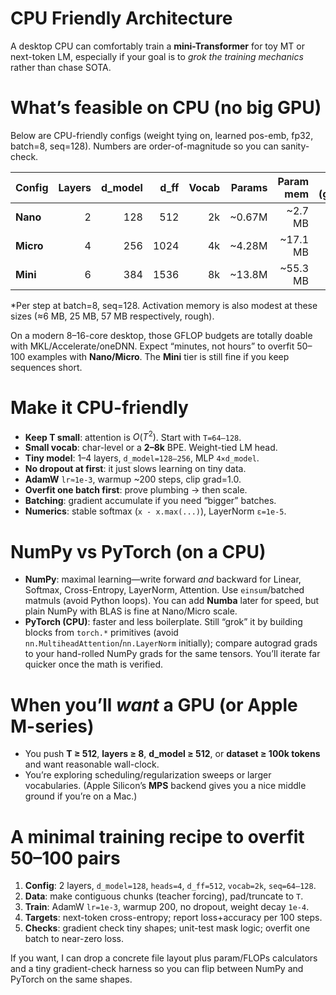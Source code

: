 # CPU Friendly Architecture
A desktop CPU can comfortably train a **mini-Transformer** for toy MT or next-token LM, especially if your goal is to *grok the training mechanics* rather than chase SOTA.

# What’s feasible on CPU (no big GPU)

Below are CPU-friendly configs (weight tying on, learned pos-emb, fp32, batch=8, seq=128). Numbers are order-of-magnitude so you can sanity-check.

| Config    | Layers | d\_model | d\_ff | Vocab |  Params | Param mem | Extra (grads+Adam) | Train FLOPs/step\* |
| --------- | -----: | -------: | ----: | ----: | ------: | --------: | -----------------: | -----------------: |
| **Nano**  |      2 |      128 |   512 |    2k | \~0.67M |  \~2.7 MB |           \~8.1 MB |       \~2.8 GFLOPs |
| **Micro** |      4 |      256 |  1024 |    4k | \~4.28M | \~17.1 MB |          \~51.3 MB |      \~20.9 GFLOPs |
| **Mini**  |      6 |      384 |  1536 |    8k | \~13.8M | \~55.3 MB |         \~165.9 MB |      \~68.9 GFLOPs |

\*Per step at batch=8, seq=128. Activation memory is also modest at these sizes (≈6 MB, 25 MB, 57 MB respectively, rough).

On a modern 8–16-core desktop, those GFLOP budgets are totally doable with MKL/Accelerate/oneDNN. Expect “minutes, not hours” to overfit 50–100 examples with **Nano/Micro**. The **Mini** tier is still fine if you keep sequences short.

# Make it CPU-friendly

* **Keep T small**: attention is $O(T^2)$. Start with `T=64–128`.
* **Small vocab**: char-level or a **2–8k** BPE. Weight-tied LM head.
* **Tiny model**: 1–4 layers, `d_model=128–256`, MLP `4×d_model`.
* **No dropout at first**: it just slows learning on tiny data.
* **AdamW** `lr≈1e-3`, warmup \~200 steps, clip grad=1.0.
* **Overfit one batch first**: prove plumbing → then scale.
* **Batching**: gradient accumulate if you need “bigger” batches.
* **Numerics**: stable softmax (`x - x.max(...)`), LayerNorm `ε=1e-5`.

# NumPy vs PyTorch (on a CPU)

* **NumPy**: maximal learning—write forward *and* backward for Linear, Softmax, Cross-Entropy, LayerNorm, Attention. Use `einsum`/batched matmuls (avoid Python loops). You can add **Numba** later for speed, but plain NumPy with BLAS is fine at Nano/Micro scale.
* **PyTorch (CPU)**: faster and less boilerplate. Still “grok” it by building blocks from `torch.*` primitives (avoid `nn.MultiheadAttention`/`nn.LayerNorm` initially); compare autograd grads to your hand-rolled NumPy grads for the same tensors. You’ll iterate far quicker once the math is verified.

# When you’ll *want* a GPU (or Apple M-series)

* You push **T ≥ 512**, **layers ≥ 8**, **d\_model ≥ 512**, or **dataset ≥ 100k tokens** and want reasonable wall-clock.
* You’re exploring scheduling/regularization sweeps or larger vocabularies.
  (Apple Silicon’s **MPS** backend gives you a nice middle ground if you’re on a Mac.)

# A minimal training recipe to overfit 50–100 pairs

1. **Config**: 2 layers, `d_model=128`, `heads=4`, `d_ff=512`, `vocab=2k`, `seq=64–128`.
2. **Data**: make contiguous chunks (teacher forcing), pad/truncate to `T`.
3. **Train**: AdamW `lr=1e-3`, warmup 200, no dropout, weight decay `1e-4`.
4. **Targets**: next-token cross-entropy; report loss+accuracy per 100 steps.
5. **Checks**: gradient check tiny shapes; unit-test mask logic; overfit one batch to near-zero loss.

If you want, I can drop a concrete file layout plus param/FLOPs calculators and a tiny gradient-check harness so you can flip between NumPy and PyTorch on the same shapes.
